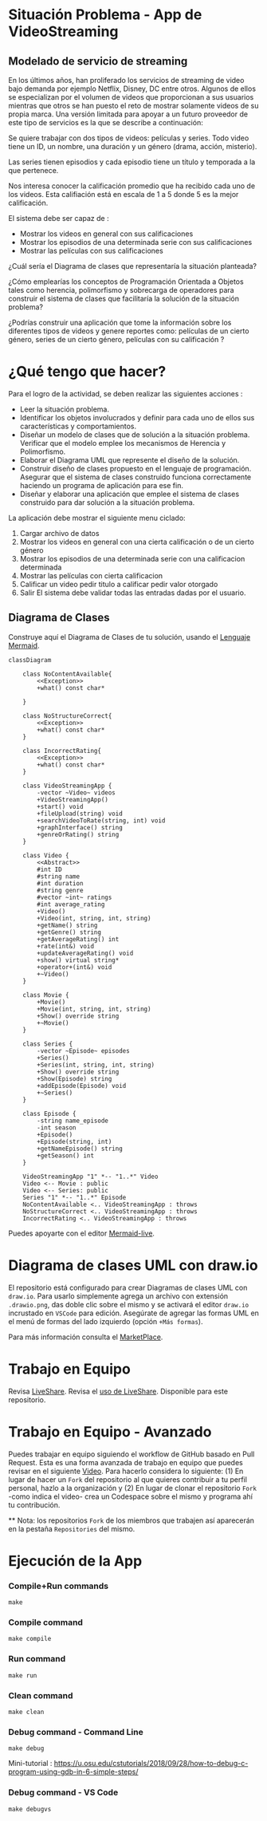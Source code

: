 # Situación Problema - App de VideoStreaming

## Modelado de servicio de streaming
En los últimos años, han proliferado los servicios de streaming de video bajo demanda por ejemplo Netflix, Disney, DC entre otros. Algunos de ellos se especializan por el volumen de videos que proporcionan a sus usuarios mientras que otros se han puesto el reto de mostrar solamente videos de su propia marca. Una versión limitada para apoyar a un futuro proveedor de este tipo de servicios es la que se describe a continuación:

Se quiere trabajar con dos tipos de videos: películas y series. Todo video tiene un ID, un nombre, una duración y un género (drama, acción, misterio).

Las series tienen episodios y cada episodio tiene un título y temporada a la que pertenece.

Nos interesa conocer la calificación promedio que ha recibido cada uno de los videos. Esta califiación está en escala de 1 a 5 donde 5 es la mejor calificación.

El sistema debe ser capaz de :

- Mostrar los videos en general con sus calificaciones
- Mostrar los episodios de una determinada serie con sus calificaciones
- Mostrar las películas con sus calificaciones

¿Cuál sería el Diagrama de clases que representaría la situación planteada?

¿Cómo emplearías los conceptos de Programación Orientada a Objetos tales como herencia, polimorfismo y sobrecarga de operadores para construir el sistema de clases que facilitaría la solución de la situación problema?

¿Podrías construir una aplicación que tome la información sobre los diferentes tipos de videos y genere reportes como: películas de un cierto género, series de un cierto género, películas con su calificación ?

# ¿Qué tengo que hacer?
Para el logro de la actividad, se deben realizar las siguientes acciones :

- Leer la situación problema.
- Identificar los objetos involucrados y definir para cada uno de ellos sus características y comportamientos.
- Diseñar un modelo de clases que de solución a la situación problema. Verificar que el modelo emplee los mecanismos de Herencia y Polimorfismo.
- Elaborar el Diagrama UML que represente el diseño de la solución.
- Construir diseño de clases propuesto en el lenguaje de programación. Asegurar que el sistema de clases construido funciona correctamente haciendo un programa de aplicación para ese fin.
- Diseñar y elaborar una aplicación que emplee el sistema de clases construido para dar solución a la situación problema.


La aplicación debe mostrar el siguiente menu ciclado:
1. Cargar archivo de datos
2. Mostrar los videos en general con una cierta calificación o de un cierto género
3. Mostrar los episodios de una determinada serie con una calificacion determinada
4. Mostrar las películas con cierta calificacion
5. Calificar un video
pedir titulo a calificar
pedir valor otorgado
0. Salir
El sistema debe validar todas las entradas dadas por el usuario.

## Diagrama de Clases

Construye aquí el Diagrama de Clases de tu solución, usando el [Lenguaje Mermaid](https://mermaid.js.org/syntax/classDiagram.html).

```mermaid
classDiagram

    class NoContentAvailable{
        <<Exception>>
        +what() const char*

    }

    class NoStructureCorrect{
        <<Exception>>
        +what() const char*
    }

    class IncorrectRating{
        <<Exception>>
        +what() const char*
    }

    class VideoStreamingApp {
        -vector ~Video~ videos
        +VideoStreamingApp()
        +start() void
        +fileUpload(string) void
        +searchVideoToRate(string, int) void
        +graphInterface() string
        +genreOrRating() string
    }

    class Video {
        <<Abstract>>
        #int ID
        #string name
        #int duration
        #string genre
        #vector ~int~ ratings
        #int average_rating
        +Video()
        +Video(int, string, int, string)
        +getName() string
        +getGenre() string
        +getAverageRating() int
        +rate(int&) void
        +updateAverageRating() void
        +show() virtual string*
        +operator+(int&) void
        +~Video()
    }

    class Movie {
        +Movie()
        +Movie(int, string, int, string)
        +Show() override string
        +~Movie()
    }

    class Series {
        -vector ~Episode~ episodes
        +Series()
        +Series(int, string, int, string)
        +Show() override string
        +Show(Episode) string
        +addEpisode(Episode) void
        +~Series()
    }
    
    class Episode {
        -string name_episode
        -int season
        +Episode()
        +Episode(string, int)
        +getNameEpisode() string
        +getSeason() int
    }

    VideoStreamingApp "1" *-- "1..*" Video
    Video <-- Movie : public
    Video <-- Series: public
    Series "1" *-- "1..*" Episode
    NoContentAvailable <.. VideoStreamingApp : throws
    NoStructureCorrect <.. VideoStreamingApp : throws
    IncorrectRating <.. VideoStreamingApp : throws
```
Puedes apoyarte con el editor [Mermaid-live](https://mermaid.live/).

# Diagrama de clases UML con draw.io
El repositorio está configurado para crear Diagramas de clases UML con ```draw.io```. Para usarlo simplemente agrega un archivo con extensión ```.drawio.png```, das doble clic sobre el mismo y se activará el editor ```draw.io``` incrustado en ```VSCode``` para edición. Asegúrate de agregar las formas UML en el menú de formas del lado izquierdo (opción ```+Más formas```).

Para más información consulta el [MarketPlace](https://marketplace.visualstudio.com/items?itemName=hediet.vscode-drawio).

# Trabajo en Equipo

Revisa [LiveShare](https://youtu.be/9QXwSg9-2qQ). Revisa el [uso de LiveShare](https://www.youtube.com/watch?v=nj535VbE9pQ). Disponible para este repositorio.

# Trabajo en Equipo - Avanzado

Puedes trabajar en equipo siguiendo el workflow de GitHub basado en Pull Request. Esta es una forma avanzada de trabajo en equipo que puedes revisar en el siguiente [Video](https://www.youtube.com/watch?v=Zqft6yNRuNs). Para hacerlo considera lo siguiente: (1) En lugar de hacer un ```Fork``` del repositorio al que quieres contribuir a tu perfil personal, hazlo a la organización y (2) En lugar de clonar el repositorio ```Fork``` -como indica el video- crea un Codespace sobre el mismo y programa ahí tu contribución.

** Nota: los repositorios ```Fork``` de los miembros que trabajen así aparecerán en la pestaña ```Repositories``` del mismo.

# Ejecución de la App

### Compile+Run commands
```
make
```
### Compile command
```
make compile
```
### Run command
```
make run
```

### Clean command
```
make clean
```
### Debug command - Command Line
```
make debug
```
Mini-tutorial : https://u.osu.edu/cstutorials/2018/09/28/how-to-debug-c-program-using-gdb-in-6-simple-steps/

### Debug command - VS Code
```
make debugvs
```
